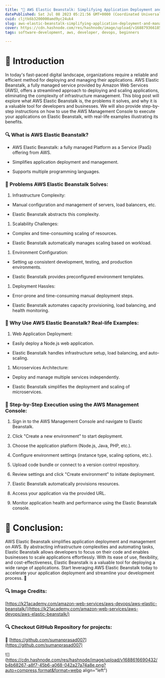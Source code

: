 ```yaml
---
title: "🚀 AWS Elastic Beanstalk: Simplifying Application Deployment and Management"
datePublished: Sat Jul 08 2023 05:21:56 GMT+0000 (Coordinated Universal Time)
cuid: cljtk6b3200000amd9yc24uk4
slug: aws-elastic-beanstalk-simplifying-application-deployment-and-management
cover: https://cdn.hashnode.com/res/hashnode/image/upload/v1688793661856/427e4741-2003-4fa5-8a3e-4d5587fc5cab.png
tags: software-development, aws, developer, devops, beginners

---
```


# **📍 Introduction**

In today's fast-paced digital landscape, organizations require a reliable and efficient method for deploying and managing their applications. AWS Elastic Beanstalk, a fully managed service provided by Amazon Web Services (AWS), offers a streamlined approach to deploying and scaling applications, eliminating the complexity of infrastructure management. This blog post will explore what AWS Elastic Beanstalk is, the problems it solves, and why it is a valuable tool for developers and businesses. We will also provide step-by-step instructions on how to use the AWS Management Console to execute your applications on Elastic Beanstalk, with real-life examples illustrating its benefits.

### 🔍 What is AWS Elastic Beanstalk?

* AWS Elastic Beanstalk: a fully managed Platform as a Service (PaaS) offering from AWS.
    
* Simplifies application deployment and management.
    
* Supports multiple programming languages.
    

### 🔧 Problems AWS Elastic Beanstalk Solves:

1. Infrastructure Complexity:
    

* Manual configuration and management of servers, load balancers, etc.
    
* Elastic Beanstalk abstracts this complexity.
    

1. Scalability Challenges:
    

* Complex and time-consuming scaling of resources.
    
* Elastic Beanstalk automatically manages scaling based on workload.
    

1. Environment Configuration:
    

* Setting up consistent development, testing, and production environments.
    
* Elastic Beanstalk provides preconfigured environment templates.
    

1. Deployment Hassles:
    

* Error-prone and time-consuming manual deployment steps.
    
* Elastic Beanstalk automates capacity provisioning, load balancing, and health monitoring.
    

### 💼 Why Use AWS Elastic Beanstalk? Real-life Examples:

1. Web Application Deployment:
    

* Easily deploy a Node.js web application.
    
* Elastic Beanstalk handles infrastructure setup, load balancing, and auto-scaling.
    

1. Microservices Architecture:
    

* Deploy and manage multiple services independently.
    
* Elastic Beanstalk simplifies the deployment and scaling of microservices.
    

### 🔧 Step-by-Step Execution using the AWS Management Console:

1. Sign in to the AWS Management Console and navigate to Elastic Beanstalk.
    
2. Click "Create a new environment" to start deployment.
    
3. Choose the application platform (Node.js, Java, PHP, etc.).
    
4. Configure environment settings (instance type, scaling options, etc.).
    
5. Upload code bundle or connect to a version control repository.
    
6. Review settings and click "Create environment" to initiate deployment.
    
7. Elastic Beanstalk automatically provisions resources.
    
8. Access your application via the provided URL.
    
9. Monitor application health and performance using the Elastic Beanstalk console.
    

# **📍** Conclusion:

AWS Elastic Beanstalk simplifies application deployment and management on AWS. By abstracting infrastructure complexities and automating tasks, Elastic Beanstalk allows developers to focus on their code and enables businesses to scale applications effortlessly. With its ease of use, flexibility, and cost-effectiveness, Elastic Beanstalk is a valuable tool for deploying a wide range of applications. Start leveraging AWS Elastic Beanstalk today to accelerate your application deployment and streamline your development process. 🚀

### **🔍** Image Credits:

[https://k21academy.com/amazon-web-services/aws-devops/aws-elastic-beanstalk/](https://k21academy.com/amazon-web-services/aws-devops/aws-elastic-beanstalk/)

### **🔍 Checkout GitHub Repository for projects:**

**🔗** [https://github.com/sumanprasad007](https://github.com/sumanprasad007)

![](https://cdn.hashnode.com/res/hashnode/image/upload/v1688616690432/b4b68267-a8f7-45b6-a068-042a27a74a8e.png?auto=compress,format&format=webp align="left")